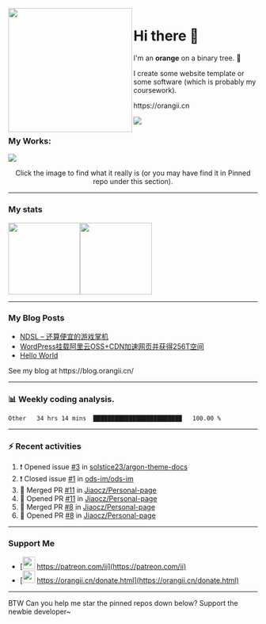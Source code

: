 <!-- Using Creative Commons BY 4.0 license. You must give appropriate credit for this repo if you uses. -->
<!-- 使用 CC BY 4.0 许可证，你需要给出合理的署名至本仓库 -->

<img src="https://orangii.cn/images/logo.svg" align="left" height="250px" />
<h1>Hi there 👋</h1>
<p>I'm an <b>orange</b> on a binary tree. 🍊</p>
<p>I create some website template or some software (which is probably my coursework).</p>
<p>https://orangii.cn</p>
<img src="https://visitor-badge.glitch.me/badge?page_id=Jiaocz.Jiaocz" />
<br />

### My Works:
<a href="#pinned"><img src="https://user-images.githubusercontent.com/14857984/130189337-75ae053b-7cd2-43d3-a87d-c3e11837cc5c.jpg" /></a>

<p align="center">Click the image to find what it really is (or you may have find it in Pinned repo under this section).</p>
  
----

### My stats

[<span><img src="https://github-readme-stats.vercel.app/api?username=jiaocz&count_private=true&show_icons=true&theme=flag-india" height=145/></span><span><img src="https://github-readme-stats.vercel.app/api/top-langs/?username=jiaocz&layout=compact" height=145/></span>](https://orangii.cn/)
  
---
### My Blog Posts
<!-- BLOG-POST-LIST:START -->
- [NDSL – 还算便宜的游戏掌机](https://blog.orangii.cn/2021/buy-a-ndsl-in-2021/)
- [WordPress挂载阿里云OSS+CDN加速网页并获得256T空间](https://blog.orangii.cn/2021/wp-mount-oss-cdn/)
- [Hello World](https://blog.orangii.cn/2021/hello-world/)
<!-- BLOG-POST-LIST:END -->
<p>See my blog at https://blog.orangii.cn/</p>

---
### 📊 Weekly coding analysis.
<!--START_SECTION:waka-->
```text
Other   34 hrs 14 mins  █████████████████████████   100.00 % 
```
<!--END_SECTION:waka-->

---
### :zap: Recent activities
  
<!--START_SECTION:activity-->
1. ❗️ Opened issue [#3](https://github.com/solstice23/argon-theme-docs/issues/3) in [solstice23/argon-theme-docs](https://github.com/solstice23/argon-theme-docs)
2. ❗️ Closed issue [#1](https://github.com/ods-im/ods-im/issues/1) in [ods-im/ods-im](https://github.com/ods-im/ods-im)
3. 🎉 Merged PR [#11](https://github.com/Jiaocz/Personal-page/pull/11) in [Jiaocz/Personal-page](https://github.com/Jiaocz/Personal-page)
4. 💪 Opened PR [#11](https://github.com/Jiaocz/Personal-page/pull/11) in [Jiaocz/Personal-page](https://github.com/Jiaocz/Personal-page)
5. 🎉 Merged PR [#8](https://github.com/Jiaocz/Personal-page/pull/8) in [Jiaocz/Personal-page](https://github.com/Jiaocz/Personal-page)
6. 💪 Opened PR [#8](https://github.com/Jiaocz/Personal-page/pull/8) in [Jiaocz/Personal-page](https://github.com/Jiaocz/Personal-page)
<!--END_SECTION:activity-->
  
---
### Support Me
- [<img src="https://github.githubassets.com/images/modules/site/icons/funding_platforms/patreon.svg" width=25 height=25 />&nbsp;https://patreon.com/ii](https://patreon.com/ii)
- [<img src="https://orangii.cn/images/logo.svg" height=25 width=25 />&nbsp;https://orangii.cn/donate.html](https://orangii.cn/donate.html)

---
BTW Can you help me star the pinned repos down below? Support the newbie developer~
  <a id="pinned"></a>
<!--
**Jiaocz/Jiaocz** is a ✨ _special_ ✨ repository because its `README.md` (this file) appears on your GitHub profile.

Here are some ideas to get you started:

- 🔭 I’m currently working on ...
- 🌱 I’m currently learning ...
- 👯 I’m looking to collaborate on ...
- 🤔 I’m looking for help with ...
- 💬 Ask me about ...
- 📫 How to reach me: ...
- 😄 Pronouns: ...
- ⚡ Fun fact: ...
-->
